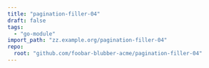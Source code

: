 ```yaml
---
title: "pagination-filler-04"
draft: false
tags:
  - "go-module"
import_path: "zz.example.org/pagination-filler-04"
repo:
  root: "github.com/foobar-blubber-acme/pagination-filler-04"
---
```

